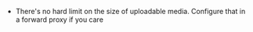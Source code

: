 - There's no hard limit on the size of uploadable media. Configure that in a forward proxy if you care